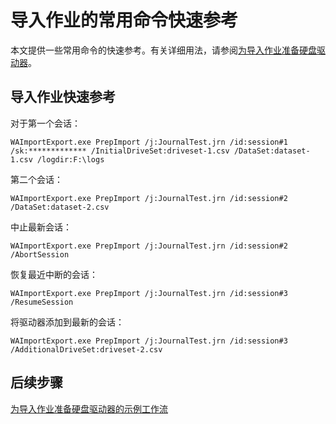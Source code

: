 <properties
    pageTitle="Azure 导入/导出工具的导入作业命令快速参考 | Azure"
    description="导入作业常用的 Azure 导入/导出工具命令参考"
    author="renashahmsft"
    manager="aungoo"
    editor="tysonn"
    services="storage"
    documentationcenter="" />  

<tags
    ms.service="storage"
    ms.workload="storage"
    ms.tgt_pltfrm="na"
    ms.devlang="na"
    ms.topic="article"
    ms.date="12/16/2016"
    wacn.date="12/29/2016"
    ms.author="renash" />  


# 导入作业的常用命令快速参考

本文提供一些常用命令的快速参考。有关详细用法，请参阅[为导入作业准备硬盘驱动器](/documentation/articles/storage-import-export-tool-preparing-hard-drives-import/)。

## 导入作业快速参考

对于第一个会话：


	WAImportExport.exe PrepImport /j:JournalTest.jrn /id:session#1 /sk:************* /InitialDriveSet:driveset-1.csv /DataSet:dataset-1.csv /logdir:F:\logs


第二个会话：


	WAImportExport.exe PrepImport /j:JournalTest.jrn /id:session#2 /DataSet:dataset-2.csv


中止最新会话：


	WAImportExport.exe PrepImport /j:JournalTest.jrn /id:session#2 /AbortSession


恢复最近中断的会话：


	WAImportExport.exe PrepImport /j:JournalTest.jrn /id:session#3 /ResumeSession


将驱动器添加到最新的会话：


	WAImportExport.exe PrepImport /j:JournalTest.jrn /id:session#3 /AdditionalDriveSet:driveset-2.csv


## 后续步骤

[为导入作业准备硬盘驱动器的示例工作流](/documentation/articles/storage-import-export-tool-sample-preparing-hard-drives-import-job-workflow/)

<!---HONumber=Mooncake_1226_2016-->